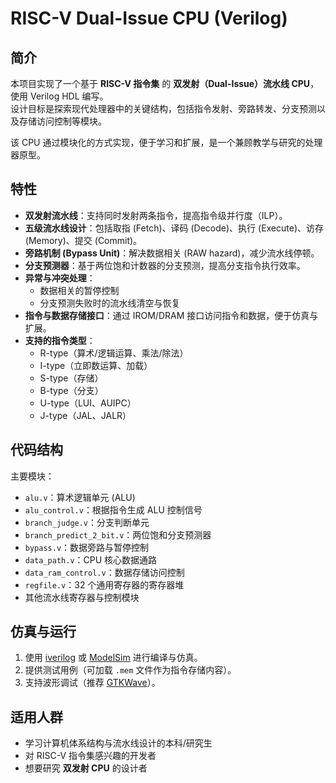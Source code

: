 # RISC-V Dual-Issue CPU (Verilog)

## 简介
本项目实现了一个基于 **RISC-V 指令集** 的 **双发射（Dual-Issue）流水线 CPU**，使用 Verilog HDL 编写。  
设计目标是探索现代处理器中的关键结构，包括指令发射、旁路转发、分支预测以及存储访问控制等模块。  

该 CPU 通过模块化的方式实现，便于学习和扩展，是一个兼顾教学与研究的处理器原型。

## 特性
- **双发射流水线**：支持同时发射两条指令，提高指令级并行度（ILP）。  
- **五级流水线设计**：包括取指 (Fetch)、译码 (Decode)、执行 (Execute)、访存 (Memory)、提交 (Commit)。  
- **旁路机制 (Bypass Unit)**：解决数据相关 (RAW hazard)，减少流水线停顿。  
- **分支预测器**：基于两位饱和计数器的分支预测，提高分支指令执行效率。  
- **异常与冲突处理**：  
  - 数据相关的暂停控制  
  - 分支预测失败时的流水线清空与恢复  
- **指令与数据存储接口**：通过 IROM/DRAM 接口访问指令和数据，便于仿真与扩展。  
- **支持的指令类型**：  
  - R-type（算术/逻辑运算、乘法/除法）  
  - I-type（立即数运算、加载）  
  - S-type（存储）  
  - B-type（分支）  
  - U-type（LUI、AUIPC）  
  - J-type（JAL、JALR）  

## 代码结构
主要模块：  
- `alu.v`：算术逻辑单元 (ALU)  
- `alu_control.v`：根据指令生成 ALU 控制信号  
- `branch_judge.v`：分支判断单元  
- `branch_predict_2_bit.v`：两位饱和分支预测器  
- `bypass.v`：数据旁路与暂停控制  
- `data_path.v`：CPU 核心数据通路  
- `data_ram_control.v`：数据存储访问控制  
- `regfile.v`：32 个通用寄存器的寄存器堆  
- 其他流水线寄存器与控制模块  

## 仿真与运行
1. 使用 [iverilog](https://steveicarus.github.io/iverilog/) 或 [ModelSim](https://www.intel.com/content/www/us/en/software/programmable/quartus-prime/model-sim.html) 进行编译与仿真。  
2. 提供测试用例（可加载 `.mem` 文件作为指令存储内容）。  
3. 支持波形调试（推荐 [GTKWave](http://gtkwave.sourceforge.net/)）。  

## 适用人群
- 学习计算机体系结构与流水线设计的本科/研究生  
- 对 RISC-V 指令集感兴趣的开发者  
- 想要研究 **双发射 CPU** 的设计者  
